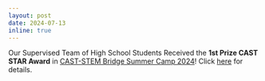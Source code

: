 ```yaml
---
layout: post
date: 2024-07-13
inline: true
---
```


Our Supervised Team of High School Students Received the **1st Prize CAST STAR Award** in [CAST-STEM Bridge Summer Camp 2024](https://stem.cast-texas.org)! Click [here](/#service) for details.

<!-- https://www.youtube.com/@cast-tx9852/videos -->